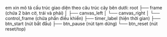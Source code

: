 em xin mô tả cấu trúc giao diện theo câu trúc cây bên dưới:
root
 ├── frame (chứa 2 bàn cờ, trái và phải)
 │     ├── canvas_left
 │     └── canvas_right
 │
 └── control_frame (chứa phần điều khiển)
       ├── timer_label (hiện thời gian)
       ├── btn_start   (nút bắt đầu)
       ├── btn_pause   (nút tạm dừng)
       └── btn_reset   (nút reset/top)
